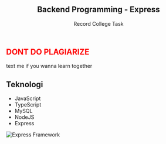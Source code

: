 
<article>
  <header>
    <h1>Backend Programming - Express</h1>
    <p>Record College Task</p>
  </header>
  <section>
    <h2 style="color: red;">DONT DO PLAGIARIZE</h2>
    <p>text me if you wanna learn together</p>
  </section>
  <section>
    <h2>Teknologi</h2>
    <ul>
      <li>JavaScript</li>
      <li>TypeScript</li>
      <li>MySQL</li>
      <li>NodeJS</li>
      <li>Express</li>
    </ul>
    <img 
      src="https://media.vlpt.us/images/filoscoder/post/a301afb3-f5fc-44da-8ae9-42b844c47c97/typescript-express-nodejs.jpg" 
      alt="Express Framework"
    />
  </section>
</article>




